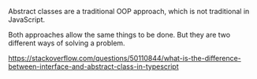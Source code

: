 Abstract classes are a traditional OOP approach, which is not traditional in JavaScript.

Both approaches allow the same things to be done. But they are two different ways of solving a problem.

https://stackoverflow.com/questions/50110844/what-is-the-difference-between-interface-and-abstract-class-in-typescript